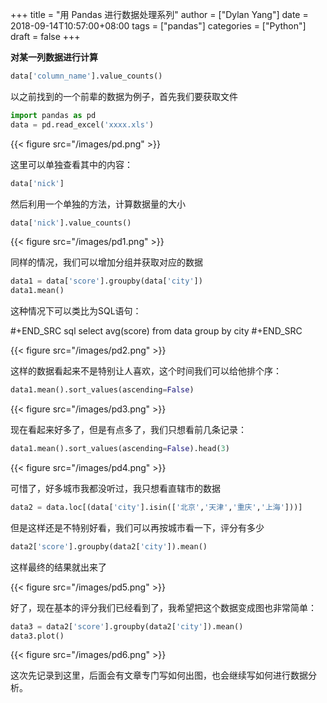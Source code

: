 +++
title = "用 Pandas 进行数据处理系列"
author = ["Dylan Yang"]
date = 2018-09-14T10:57:00+08:00
tags = ["pandas"]
categories = ["Python"]
draft = false
+++

**对某一列数据进行计算**

```python
data['column_name'].value_counts()
```

以之前找到的一个前辈的数据为例子，首先我们要获取文件

```python
import pandas as pd
data = pd.read_excel('xxxx.xls')
```

{{< figure src="/images/pd.png" >}}

这里可以单独查看其中的内容：

```python
data['nick']
```

然后利用一个单独的方法，计算数据量的大小

```python
data['nick'].value_counts()
```

{{< figure src="/images/pd1.png" >}}

同样的情况，我们可以增加分组并获取对应的数据

```python
data1 = data['score'].groupby(data['city'])
data1.mean()
```

这种情况下可以类比为SQL语句：

\#+END\_SRC sql
select avg(score) from data group by city
\#+END\_SRC

{{< figure src="/images/pd2.png" >}}

这样的数据看起来不是特别让人喜欢，这个时间我们可以给他排个序：

```python
data1.mean().sort_values(ascending=False)
```

{{< figure src="/images/pd3.png" >}}

现在看起来好多了，但是有点多了，我们只想看前几条记录：

```python
data1.mean().sort_values(ascending=False).head(3)
```

{{< figure src="/images/pd4.png" >}}

可惜了，好多城市我都没听过，我只想看直辖市的数据

```python
data2 = data.loc[(data['city'].isin(['北京','天津','重庆','上海']))]
```

但是这样还是不特别好看，我们可以再按城市看一下，评分有多少

```python
data2['score'].groupby(data2['city']).mean()
```

这样最终的结果就出来了

{{< figure src="/images/pd5.png" >}}

好了，现在基本的评分我们已经看到了，我希望把这个数据变成图也非常简单：

```python
data3 = data2['score'].groupby(data2['city']).mean()
data3.plot()
```

{{< figure src="/images/pd6.png" >}}

这次先记录到这里，后面会有文章专门写如何出图，也会继续写如何进行数据分析。
